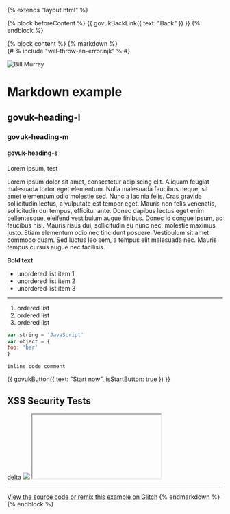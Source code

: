 {% extends "layout.html" %}

{% block beforeContent %}
  {{ govukBackLink({
    text: "Back"
  }) }}
{% endblock %}

{% block content %}
  {% markdown %}  
  {# % include "will-throw-an-error.njk" % #}

  ![Bill Murray](https://cdn.glitch.com/aaa484d2-80cb-4ebe-9a60-9123dfef5298%2F942x250.jpg?1529758047870)

  # Markdown example

  ## govuk-heading-l

  ### govuk-heading-m

  #### govuk-heading-s

  Lorem ipsum, test

  Lorem ipsum dolor sit amet, consectetur adipiscing elit. Aliquam feugiat malesuada tortor eget elementum. Nulla malesuada faucibus neque, sit amet elementum odio molestie sed. Nunc a lacinia felis. Cras gravida sollicitudin lectus, a vulputate est tempor eget. Mauris non felis venenatis, sollicitudin dui tempus, efficitur ante. Donec dapibus lectus eget enim pellentesque, eleifend vestibulum augue finibus. Donec id congue ipsum, ac faucibus nisl. Mauris risus dui, sollicitudin eu nunc nec, molestie maximus justo. Etiam elementum odio nec tincidunt posuere. Vestibulum sit amet commodo quam. Sed luctus leo sem, a tempus elit malesuada nec. Mauris tempus cursus augue nec facilisis.  

  **Bold text**

  - unordered list item 1
  - unordered list item 2
  - unordered list item 3

  ---

  1. ordered list
  2. ordered list
  3. ordered list

  ```js
  var string = 'JavaScript'
  var object = {
  foo: 'bar'
  }
  ```

  `inline code comment`

  {{ govukButton({
    text: "Start now",
    isStartButton: true
  }) }}

  ## XSS Security Tests
  <!-- Make sure common XSS security vectors are removed -->
  <div onmouseover="alert('alpha')">
  <a href="jAva script:alert('bravo')">delta</a>
  <img src="x" onerror="alert('charlie')">
  <iframe src="javascript:alert('delta')" alt=""></iframe>
  <math>
    <mi xlink:href="data:x,<script>alert('echo')</script>"></mi>
  </math>
  </div>
  <script>window.alert('foxtrot')</script>

  ---

  [View the source code or remix this example on Glitch](https://glitch.com/edit/#!/govuk-frontend-markdown)
  {% endmarkdown %}
{% endblock %}
